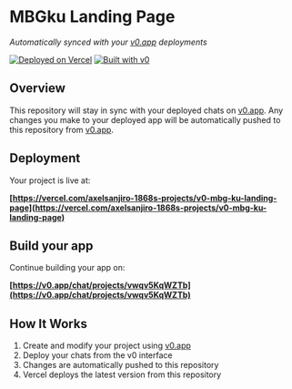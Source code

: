 # MBGku Landing Page

*Automatically synced with your [v0.app](https://v0.app) deployments*

[![Deployed on Vercel](https://img.shields.io/badge/Deployed%20on-Vercel-black?style=for-the-badge&logo=vercel)](https://vercel.com/axelsanjiro-1868s-projects/v0-mbg-ku-landing-page)
[![Built with v0](https://img.shields.io/badge/Built%20with-v0.app-black?style=for-the-badge)](https://v0.app/chat/projects/vwqv5KqWZTb)

## Overview

This repository will stay in sync with your deployed chats on [v0.app](https://v0.app).
Any changes you make to your deployed app will be automatically pushed to this repository from [v0.app](https://v0.app).

## Deployment

Your project is live at:

**[https://vercel.com/axelsanjiro-1868s-projects/v0-mbg-ku-landing-page](https://vercel.com/axelsanjiro-1868s-projects/v0-mbg-ku-landing-page)**

## Build your app

Continue building your app on:

**[https://v0.app/chat/projects/vwqv5KqWZTb](https://v0.app/chat/projects/vwqv5KqWZTb)**

## How It Works

1. Create and modify your project using [v0.app](https://v0.app)
2. Deploy your chats from the v0 interface
3. Changes are automatically pushed to this repository
4. Vercel deploys the latest version from this repository